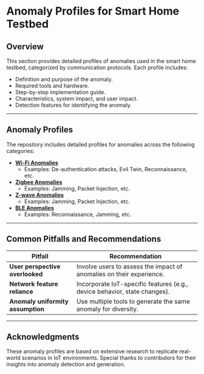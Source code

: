 # Anomaly Profiles for Smart Home Testbed

## Overview
This section provides detailed profiles of anomalies used in the smart home testbed, categorized by communication protocols. Each profile includes:
- Definition and purpose of the anomaly.
- Required tools and hardware.
- Step-by-step implementation guide.
- Characteristics, system impact, and user impact.
- Detection features for identifying the anomaly.

---

## Anomaly Profiles

The repository includes detailed profiles for anomalies across the following categories:

- **[Wi-Fi Anomalies](wifi_anomalies.md)**
  - Examples: De-authentication attacks, Evil Twin, Reconnaissance, etc.
- **[Zigbee Anomalies](zigbee_anomalies.md)**
  - Examples: Jamming, Packet Injection, etc.
- **[Z-wave Anomalies](z_wave_anomalies.md)**
  - Examples: Jamming, Packet Injection, etc.
- **[BLE Anomalies](ble_anomalies.md)**
  - Examples: Reconnaissance, Jamming, etc.

---

## Common Pitfalls and Recommendations

| Pitfall                           | Recommendation                                              |
|-----------------------------------|-------------------------------------------------------------|
| **User perspective overlooked**   | Involve users to assess the impact of anomalies on their experience.|
| **Network feature reliance**      | Incorporate IoT-specific features (e.g., device behavior, state changes).|
| **Anomaly uniformity assumption** | Use multiple tools to generate the same anomaly for diversity.|

---

## Acknowledgments
These anomaly profiles are based on extensive research to replicate real-world scenarios in IoT environments. Special thanks to contributors for their insights into anomaly detection and generation.

